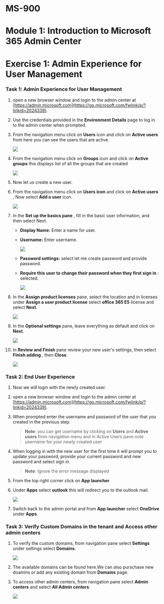 # MS-900

# Module 1: Introduction to Microsoft 365 Admin Center

# Exercise 1: Admin Experience for User Management

### Task 1: Admin Experience for User Management

1. open a new browser window and login to the admin center at [https://admin.microsoft.com](https://go.microsoft.com/fwlink/p/?linkid=2024339).

1. Use the credentials provided in the **Environment Details** page to log in to the admin center when prompted.

1. From the navigation menu click on **Users** icon and click on **Active users** from here you can see the users that are active.

   ![](Images/img1.png)

1. From the navigation menu click on **Groups** icon and click on **Active groups** this displays list of all the groups that are created

   ![](Images/img2.png)

1. Now let us create a new user.

1. From the navigation menu click on **Users icon** and click on **Active users** , Now select **Add a user** icon.

   ![](Images/img3.png)

1. In the **Set up the basics pane** , fill in the basic user information, and then select Next.

   - **Display Name:** Enter a name for user.

   - **Username:** Enter username.

     ![](Images/img4.png)

   - **Password settings:** select let me create password and provide password.

   - **Require this user to change their password when they first sign in** : selected.

     ![](Images/img5.png)

1. In the  **Assign product licenses**  pane, select the location and in licenses under **Assign a user product license** select **office 365 E5** license and select **Next**.

   ![](Images/img6.png)

1. In the  **Optional settings**  pane, leave everything as default and click on **Next**.

   ![](Images/img7.png)

1. In **Review and Finish** pane review your new user&#39;s settings, then select  **Finish adding** , then  **Close**.

   ![](Images/img8.png)

### Task 2: End User Experience

1. Now we will login with the newly created user.

2. open a new browser window and login to the admin center at [https://admin.microsoft.com](https://go.microsoft.com/fwlink/p/?linkid=2024339).

1. When prompted enter the username and password of the user that you created in the previous step.

   >**Note**: you can get username by clicking on **Users**  and  **Active users** from navigation menu and in Active Users pane note username for your newly created  user

1. When logging in with the new user for the first time it will prompt you to update your password, provide your current password and new password and select sign in.
   
   >**Note**: Ignore the error message displayed
    
1. From the top right corner click on **App launcher**

1. Under **Apps** select **outlook** this will redirect you to the outlook mail.
   
    ![](Images/img9.png)

1. Switch back to the admin portal and from  **App launcher** select **OneDrive** under **Apps**.

### Task 3: Verify Custom Domains in the tenant and Access other admin centers

1. To verify the custom domains, from navigation pane select **Settings** under settings select **Domains**.

   ![](Images/img12.png)

1. The available domains can be found here.We can also purschase new doamins or add any existing domain from **Domains** page.

1. To access other admin centers, from navigation pane select **Admin centers** and select **All Admin centers**.

   ![](Images/img13.png)



